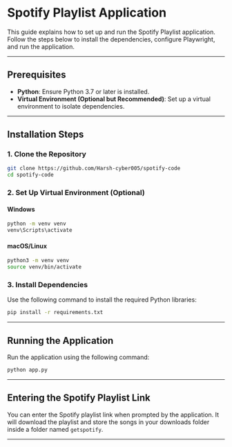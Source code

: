 # Spotify Playlist Application

This guide explains how to set up and run the Spotify Playlist application. Follow the steps below to install the dependencies, configure Playwright, and run the application.

---

## Prerequisites

- **Python**: Ensure Python 3.7 or later is installed.
- **Virtual Environment (Optional but Recommended)**: Set up a virtual environment to isolate dependencies.

---

## Installation Steps

### 1. Clone the Repository

```bash
git clone https://github.com/Harsh-cyber005/spotify-code
cd spotify-code
```

### 2. Set Up Virtual Environment (Optional)

#### Windows
```bash
python -m venv venv
venv\Scripts\activate
```

#### macOS/Linux
```bash
python3 -m venv venv
source venv/bin/activate
```

### 3. Install Dependencies

Use the following command to install the required Python libraries:

```bash
pip install -r requirements.txt
```

---

## Running the Application

Run the application using the following command:

```bash
python app.py
```

---

## Entering the Spotify Playlist Link

You can enter the Spotify playlist link when prompted by the application. It will download the playlist and store the songs in your downloads folder inside a folder named `getspotify`.


---
